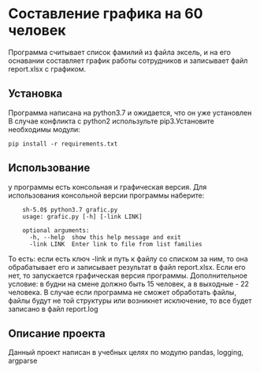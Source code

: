 #  Составление графика на 60 человек
Программа считывает список фамилий из файла эксель, и на его оснавании составляет график работы сотрудников и записывает файл report.xlsx с графиком.
## Установка
Программа написана на python3.7 и ожидается, что он уже установлен
В случае конфликта с python2 использульте pip3.Установите необходимы модули:

	pip install -r requirements.txt 

## Использование
у программы есть консольная и графическая версия.
Для использования консольной версии программы наберите:
```
	sh-5.0$ python3.7 grafic.py
	usage: grafic.py [-h] [-link LINK]

	optional arguments:
	  -h, --help  show this help message and exit
	  -link LINK  Enter link to file from list families
```
То есть: если есть ключ -link и путь к файлу со списком за ним, то она обрабатывает его и записывает результат в файл report.xlsx.
Если его нет, то запускается графическая версия программы.
Дополнительное условие: в будни на смене должно быть 15 человек, а в выходные - 22 человека.
В случае если программа не сможет обработать файлы, файлы будут не той структуры или возникнет исключение, то все будет записано в файл report.log
## Описание проекта
Данный проект написан в учебных целях по модулю pandas, logging, argparse 

